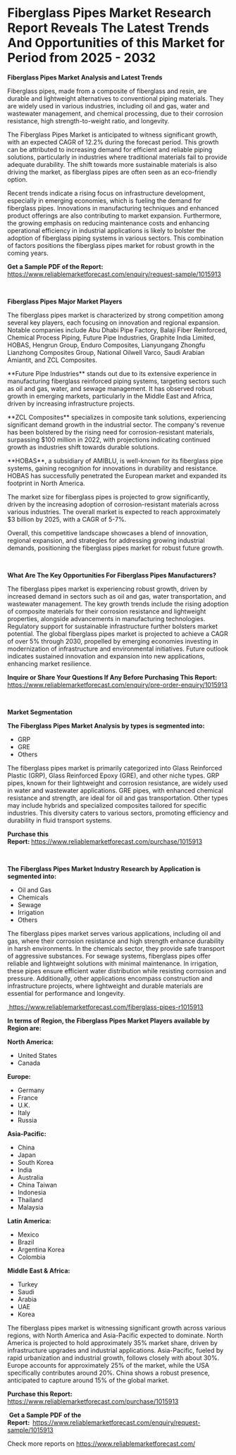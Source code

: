 <p><h1>Fiberglass Pipes Market Research Report Reveals The Latest Trends And Opportunities of this Market for Period from 2025 - 2032</h1></p><p><strong>Fiberglass Pipes Market Analysis and Latest Trends</strong></p>
<p><p>Fiberglass pipes, made from a composite of fiberglass and resin, are durable and lightweight alternatives to conventional piping materials. They are widely used in various industries, including oil and gas, water and wastewater management, and chemical processing, due to their corrosion resistance, high strength-to-weight ratio, and longevity.</p><p>The Fiberglass Pipes Market is anticipated to witness significant growth, with an expected CAGR of 12.2% during the forecast period. This growth can be attributed to increasing demand for efficient and reliable piping solutions, particularly in industries where traditional materials fail to provide adequate durability. The shift towards more sustainable materials is also driving the market, as fiberglass pipes are often seen as an eco-friendly option.</p><p>Recent trends indicate a rising focus on infrastructure development, especially in emerging economies, which is fueling the demand for fiberglass pipes. Innovations in manufacturing techniques and enhanced product offerings are also contributing to market expansion. Furthermore, the growing emphasis on reducing maintenance costs and enhancing operational efficiency in industrial applications is likely to bolster the adoption of fiberglass piping systems in various sectors. This combination of factors positions the fiberglass pipes market for robust growth in the coming years.</p></p>
<p><strong>Get a Sample PDF of the Report:&nbsp;</strong> <a href="https://www.reliablemarketforecast.com/enquiry/request-sample/1015913?utm_campaign=2144&utm_medium=2&utm_source=Github&utm_content=ia&utm_term=30012025&utm_id=fiberglass-pipes">https://www.reliablemarketforecast.com/enquiry/request-sample/1015913</a></p>
<p>&nbsp;</p>
<p><strong>Fiberglass Pipes Major Market Players</strong></p>
<p><p>The fiberglass pipes market is characterized by strong competition among several key players, each focusing on innovation and regional expansion. Notable companies include Abu Dhabi Pipe Factory, Balaji Fiber Reinforced, Chemical Process Piping, Future Pipe Industries, Graphite India Limited, HOBAS, Hengrun Group, Enduro Composites, Lianyungang Zhongfu Lianzhong Composites Group, National Oilwell Varco, Saudi Arabian Amiantit, and ZCL Composites.</p><p>**Future Pipe Industries** stands out due to its extensive experience in manufacturing fiberglass reinforced piping systems, targeting sectors such as oil and gas, water, and sewage management. It has observed robust growth in emerging markets, particularly in the Middle East and Africa, driven by increasing infrastructure projects.</p><p>**ZCL Composites** specializes in composite tank solutions, experiencing significant demand growth in the industrial sector. The company's revenue has been bolstered by the rising need for corrosion-resistant materials, surpassing $100 million in 2022, with projections indicating continued growth as industries shift towards durable solutions.</p><p>**HOBAS**, a subsidiary of AMIBLU, is well-known for its fiberglass pipe systems, gaining recognition for innovations in durability and resistance. HOBAS has successfully penetrated the European market and expanded its footprint in North America. </p><p>The market size for fiberglass pipes is projected to grow significantly, driven by the increasing adoption of corrosion-resistant materials across various industries. The overall market is expected to reach approximately $3 billion by 2025, with a CAGR of 5-7%. </p><p>Overall, this competitive landscape showcases a blend of innovation, regional expansion, and strategies for addressing growing industrial demands, positioning the fiberglass pipes market for robust future growth.</p></p>
<p>&nbsp;</p>
<p><strong>What Are The Key Opportunities For Fiberglass Pipes Manufacturers?</strong></p>
<p><p>The fiberglass pipes market is experiencing robust growth, driven by increased demand in sectors such as oil and gas, water transportation, and wastewater management. The key growth trends include the rising adoption of composite materials for their corrosion resistance and lightweight properties, alongside advancements in manufacturing technologies. Regulatory support for sustainable infrastructure further bolsters market potential. The global fiberglass pipes market is projected to achieve a CAGR of over 5% through 2030, propelled by emerging economies investing in modernization of infrastructure and environmental initiatives. Future outlook indicates sustained innovation and expansion into new applications, enhancing market resilience.</p></p>
<p><strong>Inquire or Share Your Questions If Any Before Purchasing This Report:</strong> <a href="https://www.reliablemarketforecast.com/enquiry/pre-order-enquiry/1015913?utm_campaign=2144&utm_medium=2&utm_source=Github&utm_content=ia&utm_term=30012025&utm_id=fiberglass-pipes">https://www.reliablemarketforecast.com/enquiry/pre-order-enquiry/1015913</a></p>
<p>&nbsp;</p>
<p><strong>Market Segmentation</strong></p>
<p><strong>The Fiberglass Pipes Market Analysis by types is segmented into:</strong></p>
<p><ul><li>GRP</li><li>GRE</li><li>Others</li></ul></p>
<p><p>The fiberglass pipes market is primarily categorized into Glass Reinforced Plastic (GRP), Glass Reinforced Epoxy (GRE), and other niche types. GRP pipes, known for their lightweight and corrosion resistance, are widely used in water and wastewater applications. GRE pipes, with enhanced chemical resistance and strength, are ideal for oil and gas transportation. Other types may include hybrids and specialized composites tailored for specific industries. This diversity caters to various sectors, promoting efficiency and durability in fluid transport systems.</p></p>
<p><strong>Purchase this Report:&nbsp;</strong><a href="https://www.reliablemarketforecast.com/purchase/1015913?utm_campaign=2144&utm_medium=2&utm_source=Github&utm_content=ia&utm_term=30012025&utm_id=fiberglass-pipes">https://www.reliablemarketforecast.com/purchase/1015913</a></p>
<p>&nbsp;</p>
<p><strong>The Fiberglass Pipes Market Industry Research by Application is segmented into:</strong></p>
<p><ul><li>Oil and Gas</li><li>Chemicals</li><li>Sewage</li><li>Irrigation</li><li>Others</li></ul></p>
<p><p>The fiberglass pipes market serves various applications, including oil and gas, where their corrosion resistance and high strength enhance durability in harsh environments. In the chemicals sector, they provide safe transport of aggressive substances. For sewage systems, fiberglass pipes offer reliable and lightweight solutions with minimal maintenance. In irrigation, these pipes ensure efficient water distribution while resisting corrosion and pressure. Additionally, other applications encompass construction and infrastructure projects, where lightweight and durable materials are essential for performance and longevity.</p></p>
<p><a href="https://www.reliablemarketforecast.com/fiberglass-pipes-r1015913?utm_campaign=2144&utm_medium=2&utm_source=Github&utm_content=ia&utm_term=30012025&utm_id=fiberglass-pipes">&nbsp;https://www.reliablemarketforecast.com/fiberglass-pipes-r1015913</a></p>
<p><strong>In terms of Region, the Fiberglass Pipes Market Players available by Region are:</strong></p>
<p>
    <p> <strong> North America: </strong>
        <ul>
            <li>United States</li>
            <li>Canada</li>
        </ul>
        </p> 
    <p> <strong> Europe: </strong>
        <ul>
            <li>Germany</li>
            <li>France</li>
            <li>U.K.</li>
            <li>Italy</li>
            <li>Russia</li>
        </ul>
        </p> 
    <p> <strong> Asia-Pacific: </strong>
        <ul>
            <li>China</li>
            <li>Japan</li>
            <li>South Korea</li>
            <li>India</li>
            <li>Australia</li>
            <li>China Taiwan</li>
            <li>Indonesia</li>
            <li>Thailand</li>
            <li>Malaysia</li>
        </ul>
        </p> 
    <p> <strong> Latin America: </strong>
        <ul>
            <li>Mexico</li>
            <li>Brazil</li>
            <li>Argentina Korea</li>
            <li>Colombia</li>
        </ul>
        </p> 
    <p> <strong> Middle East & Africa: </strong>
        <ul>
            <li>Turkey</li>
            <li>Saudi</li>
            <li>Arabia</li>
            <li>UAE</li>
            <li>Korea</li>
        </ul>
    </p>
    </p>
<p><p>The fiberglass pipes market is witnessing significant growth across various regions, with North America and Asia-Pacific expected to dominate. North America is projected to hold approximately 35% market share, driven by infrastructure upgrades and industrial applications. Asia-Pacific, fueled by rapid urbanization and industrial growth, follows closely with about 30%. Europe accounts for approximately 25% of the market, while the USA specifically contributes around 20%. China shows a robust presence, anticipated to capture around 15% of the global market.</p></p>
<p><strong>Purchase this Report: </strong><a href="https://www.reliablemarketforecast.com/purchase/1015913?utm_campaign=2144&utm_medium=2&utm_source=Github&utm_content=ia&utm_term=30012025&utm_id=fiberglass-pipes">https://www.reliablemarketforecast.com/purchase/1015913</a></p>
<p>&nbsp;<strong>Get a Sample PDF of the Report:&nbsp;&nbsp;</strong><a href="https://www.reliablemarketforecast.com/enquiry/request-sample/1015913?utm_campaign=2144&utm_medium=2&utm_source=Github&utm_content=ia&utm_term=30012025&utm_id=fiberglass-pipes">https://www.reliablemarketforecast.com/enquiry/request-sample/1015913</a></p>
<p><strong></strong></p>
<p>Check more reports on <a href="https://www.reliablemarketforecast.com/?utm_campaign=2144&utm_medium=2&utm_source=Github&utm_content=ia&utm_term=30012025&utm_id=fiberglass-pipes">https://www.reliablemarketforecast.com/</a></p>